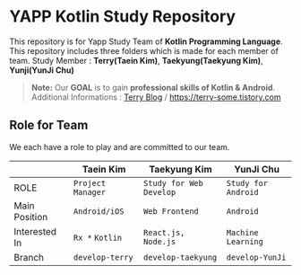 # YAPP Kotlin Study Repository

This repository is for Yapp Study Team of **Kotlin Programming Language**. 
This repository includes three folders which is made for each member of team.
Study Member : **Terry(Taein Kim)**, **Taekyung(Taekyung Kim)**, **Yunji(YunJi Chu)**

> **Note:** Our **GOAL** is to gain **professional skills of Kotlin & Android**.  
> Additional Informations : [Terry Blog](https://terry-some.tistory.com) / https://terry-some.tistory.com

## Role for Team

We each have a role to play and are committed to our team.

|                |Taein Kim|Taekyung Kim | YunJi Chu|
|----------------|-------------------|------------|-----------------------------|
|ROLE|`Project Manager` |`Study for Web Develop`|`Study for Android`
|Main Position|`Android/iOS`|`Web Frontend`|`Android`
|Interested In|`Rx *` `Kotlin` |`React.js, Node.js`|`Machine Learning`|
|Branch|`develop-terry`|`develop-taekyung`|`develop-YunJi`

